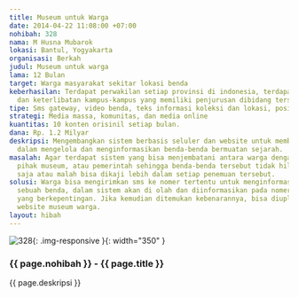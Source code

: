 ```yaml
---
title: Museum untuk Warga
date: 2014-04-22 11:08:00 +07:00
nohibah: 328
nama: M Husna Mubarok
lokasi: Bantul, Yogyakarta
organisasi: Berkah
judul: Museum untuk warga
lama: 12 Bulan
target: Warga masyarakat sekitar lokasi benda
keberhasilan: Terdapat perwakilan setiap provinsi di indonesia, terdapat portal website
  dan keterlibatan kampus-kampus yang memiliki penjurusan dibidang tersebut.
tipe: Sms gateway, video benda, teks informasi koleksi dan lokasi, posisi dan kepemilikan.
strategi: Media massa, komunitas, dan media online
kuantitas: 10 konten orisinil setiap bulan.
dana: Rp. 1.2 Milyar
deskripsi: Mengembangkan sistem berbasis seluler dan website untuk membantu warga
  dalam mengelola dan menginformasikan benda-benda bermuatan sejarah.
masalah: Agar terdapat sistem yang bisa menjembatani antara warga dengan para arkeolog,
  pihak museum, atau pemerintah sehingga benda-benda tersebut tidak hilang begitu
  saja atau malah bisa dikaji lebih dalam setiap penemuan tersebut.
solusi: Warga bisa mengirimkan sms ke nomer tertentu untuk menginformasikan ditemukannya
  sebuah benda, dalam sistem akan di olah dan diinformasikan pada nomer-nomer tertentu
  yang berkepentingan. Jika kemudian ditemukan kebenarannya, bisa diupload ke dalam
  website museum warga.
layout: hibah
---
```


![328](/static/img/hibahcms/328.png){: .img-responsive }{: width="350" }

### {{ page.nohibah }} - {{ page.title }}

{{ page.deskripsi }}
